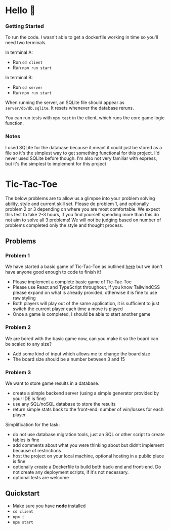 # Hello 👋

### Getting Started

To run the code. I wasn't able to get a dockerfile working in time so you'll need two terminals.

In terminal A:

- Run `cd client`
- Run `npm run start`

In terminal B:

- Run `cd server`
- Run `npm run start`

When running the server, an SQLite file should appear as `server/db/db.sqlite`. It resets whenever the database reruns.

You can run tests with `npm test` in the client, which runs the core game logic function.

### Notes

I used SQLite for the database because it meant it could just be stored as a file so it's the simplest way to get something functional for this project. I'd never used SQLite before though. I'm also not very familiar with express, but it's the simplest to implement for this project

# Tic-Tac-Toe

The below problems are to allow us a glimpse into your problem solving ability, style and current skill set. Please do problem 1, and optionally problem 2 or 3 depending on where you are most comfortable. We expect this test to take 2-3 hours, if you find yourself spending more than this do not aim to solve all 3 problems! We will not be judging based on number of problems completed only the style and thought process.

## Problems

### Problem 1

We have started a basic game of Tic-Tac-Toe as outlined [here](https://en.wikipedia.org/wiki/Tic-tac-toe) but we don't have anyone good enough to code to finish it!

- Please implement a complete basic game of Tic-Tac-Toe
- Please use React and TypeScript throughout, if you know TailwindCSS please expand on what is already provided, otherwise it is fine to use raw styling
- Both players will play out of the same application, it is sufficient to just switch the current player each time a move is played
- Once a game is completed, I should be able to start another game

### Problem 2

We are bored with the basic game now, can you make it so the board can be scaled to any size?

- Add some kind of input which allows me to change the board size
- The board size should be a number between 3 and 15

### Problem 3

We want to store game results in a database.

- create a simple backend server (using a simple generator provided by your IDE is fine)
- use any SQL/noSQL database to store the results
- return simple stats back to the front-end: number of win/losses for each player.

Simplification for the task:

- do not use database migration tools, just an SQL or other script to create tables is fine
- add comments about what you were thinking about but didn’t implement because of restrictions
- host the project on your local machine, optional hosting in a public place is fine
- optionally create a Dockerfile to build both back-end and front-end. Do not create any deployment scripts, if it's not necessary.
- optional tests are welcome

## Quickstart

- Make sure you have **node** installed
- `cd client`
- `npm i`
- `npm start`
